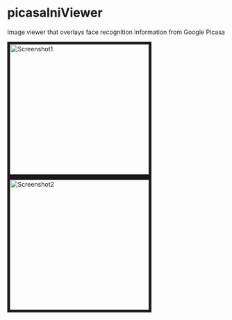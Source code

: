 picasaIniViewer
===============

Image viewer that overlays face recognition information from Google Picasa

<img src="http://i.imgur.com/dIWJboM.png" alt="Screenshot1" border="6" height="300" width="320">
<img src="http://i.imgur.com/kPqS2EE.png" alt="Screenshot2" border="6" height="300" width="320">